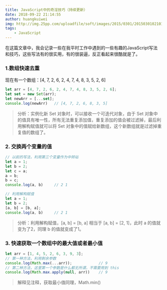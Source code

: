 ```yaml
---
title: JavaScript中的奇淫技巧（持续更新）
date: 2018-09-22 21:14:55
author: huangkuiwei
img: http://img.25pp.com/uploadfile/soft/images/2015/0301/20150301021016689.jpg
tags: 
    - JavaScript
---
```

在这篇文章中，我会记录一些在我平时工作中遇到的一些有趣的JavaScript写法和技巧，这些写法有的很实用，有的很装逼，反正看起来很酷就是了。
### 1.数组快速去重
现在有一个数组：[4, 7, 2, 6, 2, 4, 7, 4, 8, 3, 5, 2, 6]
```javascript
let arr = [4, 7, 2, 6, 2, 4, 7, 4, 8, 3, 5, 2, 6];
let set = new Set(arr);
let newArr = [...set];
console.log(newArr)   // [4, 7, 2, 6, 8, 3, 5]
```
>分析：实例化新 Set 对象时，可以接收一个可迭代对象，由于 Set 对象中的值具有唯一性，所有无法重复添加值，重复添加的值会被过滤掉，最后利用解构赋值就可以将 Set 对象中的值赋给新数组，这个新数组就是过滤掉重复值的数组了。

### 2. 交换两个变量的值
```javascript
// 以前的写法，利用第三个变量作为中转站
let a = 1;
let b = 2;
let c = a;
a = b;
b = c;
console.log(a, b)     // 2 1
```
```javascript
// 利用解构赋值
let a = 1;
let b = 2;
[a, b] = [b, a];
console.log(a, b)     // 2 1
```
>分析：利用解构赋值，[a, b] = [b, a] 相当于 [a, b] = [2, 1]，此时 a 的值就变为了2，同理 b 的值就变成了1。

### 3. 快速获取一个数组中的最大值或者最小值
```javascript
let arr = [1, 4, 5, 2, 6, 3, 9, 3];
// 第一种方法，利用剩余参数
console.log(Math.max(...arr));            // 9
// 第二种方法，这里第一个参数是什么都无所谓，不需要用到 this
console.log(Math.max.apply(null, arr))    // 9
```
>解释见注释，获取最小值同理，Math.min()